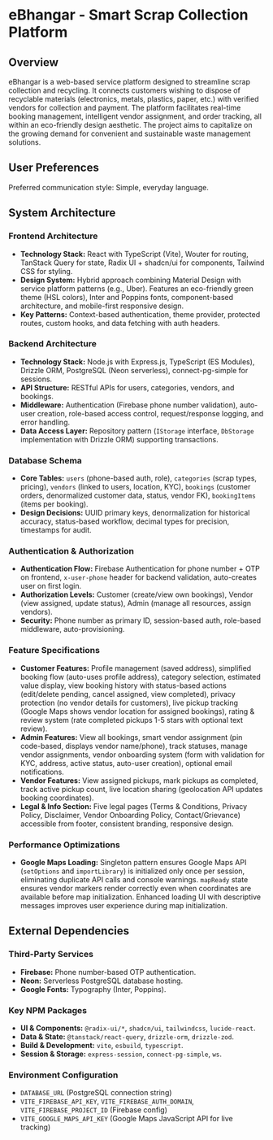 # eBhangar - Smart Scrap Collection Platform

## Overview

eBhangar is a web-based service platform designed to streamline scrap collection and recycling. It connects customers wishing to dispose of recyclable materials (electronics, metals, plastics, paper, etc.) with verified vendors for collection and payment. The platform facilitates real-time booking management, intelligent vendor assignment, and order tracking, all within an eco-friendly design aesthetic. The project aims to capitalize on the growing demand for convenient and sustainable waste management solutions.

## User Preferences

Preferred communication style: Simple, everyday language.

## System Architecture

### Frontend Architecture
-   **Technology Stack:** React with TypeScript (Vite), Wouter for routing, TanStack Query for state, Radix UI + shadcn/ui for components, Tailwind CSS for styling.
-   **Design System:** Hybrid approach combining Material Design with service platform patterns (e.g., Uber). Features an eco-friendly green theme (HSL colors), Inter and Poppins fonts, component-based architecture, and mobile-first responsive design.
-   **Key Patterns:** Context-based authentication, theme provider, protected routes, custom hooks, and data fetching with auth headers.

### Backend Architecture
-   **Technology Stack:** Node.js with Express.js, TypeScript (ES Modules), Drizzle ORM, PostgreSQL (Neon serverless), connect-pg-simple for sessions.
-   **API Structure:** RESTful APIs for users, categories, vendors, and bookings.
-   **Middleware:** Authentication (Firebase phone number validation), auto-user creation, role-based access control, request/response logging, and error handling.
-   **Data Access Layer:** Repository pattern (`IStorage` interface, `DbStorage` implementation with Drizzle ORM) supporting transactions.

### Database Schema
-   **Core Tables:** `users` (phone-based auth, role), `categories` (scrap types, pricing), `vendors` (linked to users, location, KYC), `bookings` (customer orders, denormalized customer data, status, vendor FK), `bookingItems` (items per booking).
-   **Design Decisions:** UUID primary keys, denormalization for historical accuracy, status-based workflow, decimal types for precision, timestamps for audit.

### Authentication & Authorization
-   **Authentication Flow:** Firebase Authentication for phone number + OTP on frontend, `x-user-phone` header for backend validation, auto-creates user on first login.
-   **Authorization Levels:** Customer (create/view own bookings), Vendor (view assigned, update status), Admin (manage all resources, assign vendors).
-   **Security:** Phone number as primary ID, session-based auth, role-based middleware, auto-provisioning.

### Feature Specifications
-   **Customer Features:** Profile management (saved address), simplified booking flow (auto-uses profile address), category selection, estimated value display, view booking history with status-based actions (edit/delete pending, cancel assigned, view completed), privacy protection (no vendor details for customers), live pickup tracking (Google Maps shows vendor location for assigned bookings), rating & review system (rate completed pickups 1-5 stars with optional text review).
-   **Admin Features:** View all bookings, smart vendor assignment (pin code-based, displays vendor name/phone), track statuses, manage vendor assignments, vendor onboarding system (form with validation for KYC, address, active status, auto-user creation), optional email notifications.
-   **Vendor Features:** View assigned pickups, mark pickups as completed, track active pickup count, live location sharing (geolocation API updates booking coordinates).
-   **Legal & Info Section:** Five legal pages (Terms & Conditions, Privacy Policy, Disclaimer, Vendor Onboarding Policy, Contact/Grievance) accessible from footer, consistent branding, responsive design.

### Performance Optimizations
-   **Google Maps Loading:** Singleton pattern ensures Google Maps API (`setOptions` and `importLibrary`) is initialized only once per session, eliminating duplicate API calls and console warnings. `mapReady` state ensures vendor markers render correctly even when coordinates are available before map initialization. Enhanced loading UI with descriptive messages improves user experience during map initialization.

## External Dependencies

### Third-Party Services
-   **Firebase:** Phone number-based OTP authentication.
-   **Neon:** Serverless PostgreSQL database hosting.
-   **Google Fonts:** Typography (Inter, Poppins).

### Key NPM Packages
-   **UI & Components:** `@radix-ui/*`, `shadcn/ui`, `tailwindcss`, `lucide-react`.
-   **Data & State:** `@tanstack/react-query`, `drizzle-orm`, `drizzle-zod`.
-   **Build & Development:** `vite`, `esbuild`, `typescript`.
-   **Session & Storage:** `express-session`, `connect-pg-simple`, `ws`.

### Environment Configuration
-   `DATABASE_URL` (PostgreSQL connection string)
-   `VITE_FIREBASE_API_KEY`, `VITE_FIREBASE_AUTH_DOMAIN`, `VITE_FIREBASE_PROJECT_ID` (Firebase config)
-   `VITE_GOOGLE_MAPS_API_KEY` (Google Maps JavaScript API for live tracking)